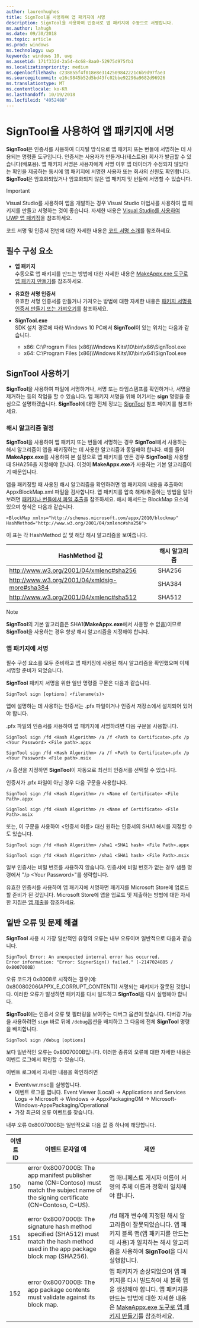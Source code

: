 ```yaml
---
author: laurenhughes
title: SignTool을 사용하여 앱 패키지에 서명
description: SignTool을 사용하여 인증서로 앱 패키지에 수동으로 서명합니다.
ms.author: lahugh
ms.date: 09/30/2018
ms.topic: article
ms.prod: windows
ms.technology: uwp
keywords: windows 10, uwp
ms.assetid: 171f332d-2a54-4c68-8aa0-52975d975fb1
ms.localizationpriority: medium
ms.openlocfilehash: c238855f4f018e8e3142509842221c6b9d97fae3
ms.sourcegitcommit: e16c9845b52d5bd43fc02bbe92296a9682d96926
ms.translationtype: MT
ms.contentlocale: ko-KR
ms.lasthandoff: 10/19/2018
ms.locfileid: "4952488"
---
```

# <a name="sign-an-app-package-using-signtool"></a>SignTool을 사용하여 앱 패키지에 서명


**SignTool**은 인증서를 사용하여 디지털 방식으로 앱 패키지 또는 번들에 서명하는 데 사용되는 명령줄 도구입니다. 인증서는 사용자가 만들거나(테스트용) 회사가 발급할 수 있습니다(배포용). 앱 패키지 서명은 사용자에게 서명 이후 앱 데이터가 수정되지 않았다는 확인을 제공하는 동시에 앱 패키지에 서명한 사용자 또는 회사의 신원도 확인합니다. **SignTool**은 암호화되었거나 암호화되지 않은 앱 패키지 및 번들에 서명할 수 있습니다.

> [!IMPORTANT] 
> Visual Studio를 사용하여 앱을 개발하는 경우 Visual Studio 마법사를 사용하여 앱 패키지를 만들고 서명하는 것이 좋습니다. 자세한 내용은 [Visual Studio를 사용하여 UWP 앱 패키징](https://msdn.microsoft.com/windows/uwp/packaging/packaging-uwp-apps)을 참조하세요.

코드 서명 및 인증서 전반에 대한 자세한 내용은 [코드 서명 소개](https://msdn.microsoft.com/library/windows/desktop/aa380259.aspx#introduction_to_code_signing)를 참조하세요.

## <a name="prerequisites"></a>필수 구성 요소
- **앱 패키지**  
    수동으로 앱 패키지를 만드는 방법에 대한 자세한 내용은 [MakeAppx.exe 도구로 앱 패키지 만들기](https://msdn.microsoft.com/windows/uwp/packaging/create-app-package-with-makeappx-tool)를 참조하세요. 

- **유효한 서명 인증서**  
    유효한 서명 인증서를 만들거나 가져오는 방법에 대한 자세한 내용은 [패키지 서명용 인증서 만들기 또는 가져오기](https://msdn.microsoft.com/windows/uwp/packaging/create-certificate-package-signing)를 참조하세요.

- **SignTool.exe**  
    SDK 설치 경로에 따라 Windows 10 PC에서 **SignTool**이 있는 위치는 다음과 같습니다.
    - x86: C:\Program Files (x86)\Windows Kits\10\bin\x86\SignTool.exe
    - x64: C:\Program Files (x86)\Windows Kits\10\bin\x64\SignTool.exe

## <a name="using-signtool"></a>SignTool 사용하기

**SignTool**을 사용하여 파일에 서명하거나, 서명 또는 타임스탬프를 확인하거나, 서명을 제거하는 등의 작업을 할 수 있습니다. 앱 패키지 서명을 위해 여기서는 **sign** 명령을 중심으로 설명하겠습니다. **SignTool**에 대한 전체 정보는 [SignTool](https://msdn.microsoft.com/library/windows/desktop/aa387764.aspx) 참조 페이지를 참조하세요. 

### <a name="determine-the-hash-algorithm"></a>해시 알고리즘 결정
**SignTool**을 사용하여 앱 패키지 또는 번들에 서명하는 경우 **SignTool**에서 사용하는 해시 알고리즘이 앱을 패키징하는 데 사용한 알고리즘과 동일해야 합니다. 예를 들어 **MakeAppx.exe**를 사용하여 본 설정으로 앱 패키지를 만든 경우 **SignTool**을 사용할 때 SHA256을 지정해야 합니다. 이것이 **MakeAppx.exe**가 사용하는 기본 알고리즘이기 때문입니다.

앱을 패키징할 때 사용된 해시 알고리즘을 확인하려면 앱 패키지의 내용을 추출하여 AppxBlockMap.xml 파일을 검사합니다. 앱 패키지를 압축 해제/추출하는 방법을 알아보려면 [패키지나 번들에서 파일 추출](https://msdn.microsoft.com/windows/uwp/packaging/create-app-package-with-makeappx-tool#extract-files-from-a-package-or-bundle)을 참조하세요. 해시 매서드는 BlockMap 요소에 있으며 형식은 다음과 같습니다.
```
<BlockMap xmlns="http://schemas.microsoft.com/appx/2010/blockmap" 
HashMethod="http://www.w3.org/2001/04/xmlenc#sha256">
```

이 표는 각 HashMethod 값 및 해당 해시 알고리즘을 보여줍니다.


| HashMethod 값                              | 해시 알고리즘 |
|-----------------------------------------------|----------------|
| http://www.w3.org/2001/04/xmlenc#sha256       | SHA256         |
| http://www.w3.org/2001/04/xmldsig-more#sha384 | SHA384         |
| http://www.w3.org/2001/04/xmlenc#sha512       | SHA512         |

> [!NOTE]
> **SignTool**의 기본 알고리즘은 SHA1(**MakeAppx.exe**에서 사용할 수 없음)이므로 **SignTool**을 사용하는 경우 항상 해시 알고리즘을 지정해야 합니다.

### <a name="sign-the-app-package"></a>앱 패키지에 서명

필수 구성 요소를 모두 준비하고 앱 패키징에 사용된 해시 알고리즘을 확인했으며 이제 서명할 준비가 되었습니다. 

**SignTool** 패키지 서명을 위한 일반 명령줄 구문은 다음과 같습니다.
```
SignTool sign [options] <filename(s)>
```

앱에 설명하는 데 사용하는 인증서는 .pfx 파일이거나 인증서 저장소에서 설치되어 있어야 합니다.

.pfx 파일의 인증서를 사용하여 앱 패키지에 서명하려면 다음 구문을 사용합니다.
```
SignTool sign /fd <Hash Algorithm> /a /f <Path to Certificate>.pfx /p <Your Password> <File path>.appx
```
```
SignTool sign /fd <Hash Algorithm> /a /f <Path to Certificate>.pfx /p <Your Password> <File path>.msix
```
`/a` 옵션을 지정하면 **SignTool**이 자동으로 최선의 인증서를 선택할 수 있습니다.

인증서가 .pfx 파일이 아닌 경우 다음 구문을 사용합니다.
```
SignTool sign /fd <Hash Algorithm> /n <Name of Certificate> <File Path>.appx
```
```
SignTool sign /fd <Hash Algorithm> /n <Name of Certificate> <File Path>.msix
```

또는, 이 구문을 사용하여 &lt;인증서 이름&gt; 대신 원하는 인증서의 SHA1 해시를 지정할 수도 있습니다.
```
SignTool sign /fd <Hash Algorithm> /sha1 <SHA1 hash> <File Path>.appx
```
```
SignTool sign /fd <Hash Algorithm> /sha1 <SHA1 hash> <File Path>.msix
```

일부 인증서는 비밀 번호를 사용하지 않습니다. 인증서에 비밀 번호가 없는 경우 샘플 명령에서 "/p &lt;Your Password&gt;"를 생략합니다.

유효한 인증서를 사용하여 앱 패키지에 서명하면 패키지를 Microsoft Store에 업로드할 준비가 된 것입니다. Microsoft Store에 앱을 업로드 및 제출하는 방법에 대한 자세한 지침은 [앱 제출](https://msdn.microsoft.com/windows/uwp/publish/app-submissions)을 참조하세요.

## <a name="common-errors-and-troubleshooting"></a>일반 오류 및 문제 해결
**SignTool** 사용 시 가장 일반적인 유형의 오류는 내부 오류이며 일반적으로 다음과 같습니다.

```
SignTool Error: An unexpected internal error has occurred.
Error information: "Error: SignerSign() failed." (-2147024885 / 0x8007000B) 
```

오류 코드가 0x8008로 시작하는 경우(예: 0x80080206(APPX_E_CORRUPT_CONTENT)) 서명되는 패키지가 잘못된 것입니다. 이러한 오류가 발생하면 패키지를 다시 빌드하고 **SignTool**을 다시 실행해야 합니다.

**SignTool**에는 인증서 오류 및 필터링을 보여주는 디버그 옵션이 있습니다. 디버깅 기능을 사용하려면 `sign` 바로 뒤에 `/debug`옵션을 배치하고 그 다음에 전체 **SignTool** 명령을 배치합니다.
```
SignTool sign /debug [options]
``` 

보다 일반적인 오류는 0x8007000B입니다. 이러한 종류의 오류에 대한 자세한 내용은 이벤트 로그에서 확인할 수 있습니다.
 
이벤트 로그에서 자세한 내용을 확인하려면
- Eventvwr.msc를 실행합니다.
- 이벤트 로그를 엽니다. Event Viewer (Local) -> Applications and Services Logs -> Microsoft -> Windows -> AppxPackagingOM -> Microsoft-Windows-AppxPackaging/Operational
- 가장 최근의 오류 이벤트를 찾습니다.

내부 오류 0x8007000B는 일반적으로 다음 값 중 하나에 해당합니다.

| **이벤트 ID** | **이벤트 문자열 예** | **제안** |
|--------------|--------------------------|----------------|
| 150          | error 0x8007000B: The app manifest publisher name (CN=Contoso) must match the subject name of the signing certificate (CN=Contoso, C=US). | 앱 매니페스트 게시자 이름이 서명의 주체 이름과 정확히 일치해야 합니다.               |
| 151          | error 0x8007000B: The signature hash method specified (SHA512) must match the hash method used in the app package block map (SHA256).     | /fd 매개 변수에 지정된 해시 알고리즘이 잘못되었습니다. 앱 패키지 블록 맵(앱 패키지를 만드는 데 사용)과 일치하는 해시 알고리즘을 사용하여 **SignTool**을 다시 실행합니다.  |
| 152          | error 0x8007000B: The app package contents must validate against its block map.                                                           | 앱 패키지가 손상되었으며 앱 패키지를 다시 빌드하여 새 블록 앱을 생성해야 합니다. 앱 패키지를 만드는 방법에 대한 자세한 내용은 [MakeAppx.exe 도구로 앱 패키지 만들기](https://msdn.microsoft.com/windows/uwp/packaging/create-app-package-with-makeappx-tool)를 참조하세요. |
